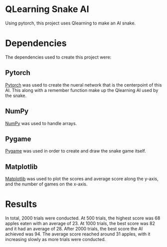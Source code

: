 # QLearning Snake AI

Using pytorch, this project uses Qlearning to make an AI snake.

# Dependencies

The dependencies used to create this project were:

## Pytorch

[Pytorch](https://pytorch.org/) was used to create the nueral network that is the centerpoint of this AI. This along with a remember function make up the Qlearning AI used by the snake.

## NumPy

[NumPy](https://numpy.org/) was used to handle arrays.

## Pygame

[Pygame](https://www.pygame.org/wiki/GettingStarted) was used in order to create and draw the snake game itself.

## Matplotlib

[Matplotlib](https://matplotlib.org/) was used to plot the scores and average score along the y-axis, and the number of games on the x-axis.

# Results

In total, 2000 trials were conducted. At 500 trials, the highest score was 68 apples eaten with an average of 23. At 1000 trials, the best score was 82 and it had an average of 28. After 2000 trials, the best score the AI achieved was 94. 
The average score reached around 31 apples, with it increasing slowly as more trials were conducted.

